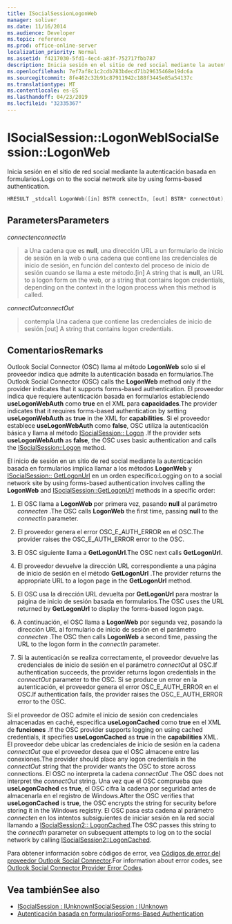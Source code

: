 ```yaml
---
title: ISocialSessionLogonWeb
manager: soliver
ms.date: 11/16/2014
ms.audience: Developer
ms.topic: reference
ms.prod: office-online-server
localization_priority: Normal
ms.assetid: f4217030-5fd1-4ec4-a83f-752717fbb787
description: Inicia sesión en el sitio de red social mediante la autenticación basada en formularios.
ms.openlocfilehash: 7ef7af8c1c2cdb783bdecd71b29635468e19dc6a
ms.sourcegitcommit: 8fe462c32b91c87911942c188f3445e85a54137c
ms.translationtype: MT
ms.contentlocale: es-ES
ms.lasthandoff: 04/23/2019
ms.locfileid: "32335367"
---
```

# <a name="isocialsessionlogonweb"></a><span data-ttu-id="db3f4-103">ISocialSession::LogonWeb</span><span class="sxs-lookup"><span data-stu-id="db3f4-103">ISocialSession::LogonWeb</span></span>

<span data-ttu-id="db3f4-104">Inicia sesión en el sitio de red social mediante la autenticación basada en formularios.</span><span class="sxs-lookup"><span data-stu-id="db3f4-104">Logs on to the social network site by using forms-based authentication.</span></span>
  
```cpp
HRESULT _stdcall LogonWeb([in] BSTR connectIn, [out] BSTR* connectOut);
```

## <a name="parameters"></a><span data-ttu-id="db3f4-105">Parameters</span><span class="sxs-lookup"><span data-stu-id="db3f4-105">Parameters</span></span>

<span data-ttu-id="db3f4-106">_connecten_</span><span class="sxs-lookup"><span data-stu-id="db3f4-106">_connectIn_</span></span>
  
> <span data-ttu-id="db3f4-107">a Una cadena que es **null**, una dirección URL a un formulario de inicio de sesión en la web o una cadena que contiene las credenciales de inicio de sesión, en función del contexto del proceso de inicio de sesión cuando se llama a este método.</span><span class="sxs-lookup"><span data-stu-id="db3f4-107">[in] A string that is **null**, an URL to a logon form on the web, or a string that contains logon credentials, depending on the context in the logon process when this method is called.</span></span>
    
<span data-ttu-id="db3f4-108">_connectOut_</span><span class="sxs-lookup"><span data-stu-id="db3f4-108">_connectOut_</span></span>
  
> <span data-ttu-id="db3f4-109">contempla Una cadena que contiene las credenciales de inicio de sesión.</span><span class="sxs-lookup"><span data-stu-id="db3f4-109">[out] A string that contains logon credentials.</span></span>
    
## <a name="remarks"></a><span data-ttu-id="db3f4-110">Comentarios</span><span class="sxs-lookup"><span data-stu-id="db3f4-110">Remarks</span></span>

<span data-ttu-id="db3f4-111">Outlook Social Connector (OSC) llama al método **LogonWeb** solo si el proveedor indica que admite la autenticación basada en formularios.</span><span class="sxs-lookup"><span data-stu-id="db3f4-111">The Outlook Social Connector (OSC) calls the **LogonWeb** method only if the provider indicates that it supports forms-based authentication.</span></span> <span data-ttu-id="db3f4-112">El proveedor indica que requiere autenticación basada en formularios estableciendo **useLogonWebAuth** como **true** en el XML para **capacidades**.</span><span class="sxs-lookup"><span data-stu-id="db3f4-112">The provider indicates that it requires forms-based authentication by setting **useLogonWebAuth** as **true** in the XML for **capabilities**.</span></span> <span data-ttu-id="db3f4-113">Si el proveedor establece **useLogonWebAuth** como **false**, OSC utiliza la autenticación básica y llama al método [ISocialSession:: Logon](isocialsession-logon.md) .</span><span class="sxs-lookup"><span data-stu-id="db3f4-113">If the provider sets **useLogonWebAuth** as **false**, the OSC uses basic authentication and calls the [ISocialSession::Logon](isocialsession-logon.md) method.</span></span> 
  
<span data-ttu-id="db3f4-114">El inicio de sesión en un sitio de red social mediante la autenticación basada en formularios implica llamar a los métodos **LogonWeb** y [ISocialSession:: GetLogonUrl](isocialsession-getlogonurl.md) en un orden específico:</span><span class="sxs-lookup"><span data-stu-id="db3f4-114">Logging on to a social network site by using forms-based authentication involves calling the **LogonWeb** and [ISocialSession::GetLogonUrl](isocialsession-getlogonurl.md) methods in a specific order:</span></span> 
  
1. <span data-ttu-id="db3f4-115">El OSC llama a **LogonWeb** por primera vez, pasando **null** al parámetro _connecten_ .</span><span class="sxs-lookup"><span data-stu-id="db3f4-115">The OSC calls **LogonWeb** the first time, passing **null** to the  _connectIn_ parameter.</span></span> 
    
2. <span data-ttu-id="db3f4-116">El proveedor genera el error OSC_E_AUTH_ERROR en el OSC.</span><span class="sxs-lookup"><span data-stu-id="db3f4-116">The provider raises the OSC_E_AUTH_ERROR error to the OSC.</span></span>
    
3. <span data-ttu-id="db3f4-117">El OSC siguiente llama a **GetLogonUrl**.</span><span class="sxs-lookup"><span data-stu-id="db3f4-117">The OSC next calls **GetLogonUrl**.</span></span>
    
4. <span data-ttu-id="db3f4-118">El proveedor devuelve la dirección URL correspondiente a una página de inicio de sesión en el método **GetLogonUrl** .</span><span class="sxs-lookup"><span data-stu-id="db3f4-118">The provider returns the appropriate URL to a logon page in the **GetLogonUrl** method.</span></span> 
    
5. <span data-ttu-id="db3f4-119">El OSC usa la dirección URL devuelta por **GetLogonUrl** para mostrar la página de inicio de sesión basada en formularios.</span><span class="sxs-lookup"><span data-stu-id="db3f4-119">The OSC uses the URL returned by **GetLogonUrl** to display the forms-based logon page.</span></span> 
    
6. <span data-ttu-id="db3f4-120">A continuación, el OSC llama a **LogonWeb** por segunda vez, pasando la dirección URL al formulario de inicio de sesión en el parámetro _connecten_ .</span><span class="sxs-lookup"><span data-stu-id="db3f4-120">The OSC then calls **LogonWeb** a second time, passing the URL to the logon form in the  _connectIn_ parameter.</span></span> 
    
7. <span data-ttu-id="db3f4-121">Si la autenticación se realiza correctamente, el proveedor devuelve las credenciales de inicio de sesión en el parámetro _connectOut_ al OSC.</span><span class="sxs-lookup"><span data-stu-id="db3f4-121">If authentication succeeds, the provider returns logon credentials in the  _connectOut_ parameter to the OSC.</span></span> <span data-ttu-id="db3f4-122">Si se produce un error en la autenticación, el proveedor genera el error OSC_E_AUTH_ERROR en el OSC.</span><span class="sxs-lookup"><span data-stu-id="db3f4-122">If authentication fails, the provider raises the OSC_E_AUTH_ERROR error to the OSC.</span></span> 
    
<span data-ttu-id="db3f4-123">Si el proveedor de OSC admite el inicio de sesión con credenciales almacenadas en caché, especifica **useLogonCached** como **true** en el XML de **funciones** .</span><span class="sxs-lookup"><span data-stu-id="db3f4-123">If the OSC provider supports logging on using cached credentials, it specifies **useLogonCached** as **true** in the **capabilities** XML.</span></span> <span data-ttu-id="db3f4-124">El proveedor debe ubicar las credenciales de inicio de sesión en la cadena _connectOut_ que el proveedor desea que el OSC almacene entre las conexiones.</span><span class="sxs-lookup"><span data-stu-id="db3f4-124">The provider should place any logon credentials in the  _connectOut_ string that the provider wants the OSC to store across connections.</span></span> <span data-ttu-id="db3f4-125">El OSC no interpreta la cadena _connectOut_ .</span><span class="sxs-lookup"><span data-stu-id="db3f4-125">The OSC does not interpret the  _connectOut_ string.</span></span> <span data-ttu-id="db3f4-126">Una vez que el OSC comprueba que **useLogonCached** es **true**, el OSC cifra la cadena por seguridad antes de almacenarla en el registro de Windows.</span><span class="sxs-lookup"><span data-stu-id="db3f4-126">After the OSC verifies that **useLogonCached** is **true**, the OSC encrypts the string for security before storing it in the Windows registry.</span></span> <span data-ttu-id="db3f4-127">El OSC pasa esta cadena al parámetro _connecten_ en los intentos subsiguientes de iniciar sesión en la red social llamando a [ISocialSession2:: LogonCached](isocialsession2-logoncached.md).</span><span class="sxs-lookup"><span data-stu-id="db3f4-127">The OSC passes this string to the  _connectIn_ parameter on subsequent attempts to log on to the social network by calling [ISocialSession2::LogonCached](isocialsession2-logoncached.md).</span></span> 
  
<span data-ttu-id="db3f4-128">Para obtener información sobre códigos de error, vea [Códigos de error del proveedor Outlook Social Connector](outlook-social-connector-provider-error-codes.md).</span><span class="sxs-lookup"><span data-stu-id="db3f4-128">For information about error codes, see [Outlook Social Connector Provider Error Codes](outlook-social-connector-provider-error-codes.md).</span></span>
  
## <a name="see-also"></a><span data-ttu-id="db3f4-129">Vea también</span><span class="sxs-lookup"><span data-stu-id="db3f4-129">See also</span></span>

- [<span data-ttu-id="db3f4-130">ISocialSession : IUnknown</span><span class="sxs-lookup"><span data-stu-id="db3f4-130">ISocialSession : IUnknown</span></span>](isocialsessioniunknown.md)
- [<span data-ttu-id="db3f4-131">Autenticación basada en formularios</span><span class="sxs-lookup"><span data-stu-id="db3f4-131">Forms-Based Authentication</span></span>](forms-based-authentication.md)

